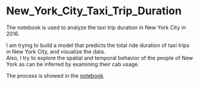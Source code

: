 # New_York_City_Taxi_Trip_Duration  
  
The notebook is used to analyze the taxi trip duration in New York City in 2016.  
  
I am trying to build a model that predicts the total ride duration of taxi trips in New York City, and visualize the data.  
Also, I try to explore the spatial and temporal behavior of the people of New York as can be inferred by examining their cab usage.  
  
The process is showed in the [notebook](https://github.com/louispoweichen/New_York_City_Taxi_Trip_Duration/blob/master/New_York_City_Taxi_Trip_Duration.ipynb).
